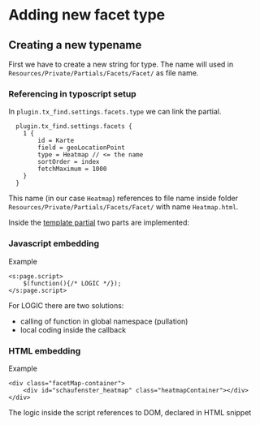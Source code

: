 # Adding new facet type

## Creating a new typename

First we have to create a new string for type. The name will used in `Resources/Private/Partials/Facets/Facet/` as file name.

### Referencing in typoscript setup

In `plugin.tx_find.settings.facets.type` we can link the partial.

```
  plugin.tx_find.settings.facets {
    1 {
        id = Karte
        field = geoLocationPoint
        type = Heatmap // <= the name
        sortOrder = index
        fetchMaximum = 1000
    }
  }
```

This name (in our case `Heatmap`) references to file name inside folder `Resources/Private/Partials/Facets/Facet/` with name `Heatmap.html`.

Inside the [template partial]() two parts are implemented:

### Javascript embedding

 Example
```
<s:page.script>
	$(function(){/* LOGIC */});
</s:page.script>
```
For LOGIC there are two solutions:

* calling of function in global namespace (pullation)
* local coding inside the callback


### HTML embedding

Example

```
<div class="facetMap-container">
	<div id="schaufenster_heatmap" class="heatmapContainer"></div>
</div>
```
The logic inside the script references to DOM, declared in HTML snippet
